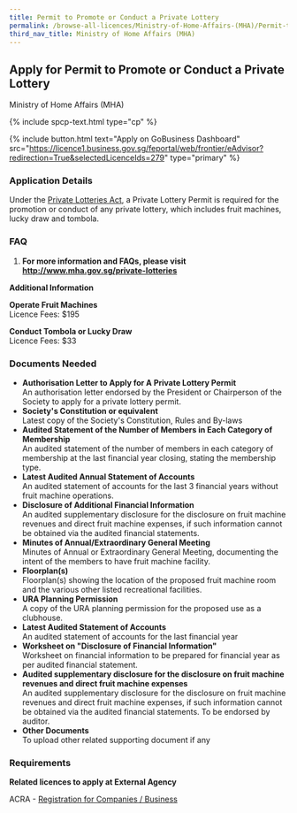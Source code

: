 ```yaml
---
title: Permit to Promote or Conduct a Private Lottery
permalink: /browse-all-licences/Ministry-of-Home-Affairs-(MHA)/Permit-to-Promote-or-Conduct-a-Private-Lottery
third_nav_title: Ministry of Home Affairs (MHA)
---
```


## Apply for Permit to Promote or Conduct a Private Lottery

Ministry of Home Affairs (MHA)

{% include spcp-text.html type="cp" %}

{% include button.html text="Apply on GoBusiness Dashboard" src="https://licence1.business.gov.sg/feportal/web/frontier/eAdvisor?redirection=True&selectedLicenceIds=279" type="primary" %}

### Application Details

<p>Under the <a href="https://sso.agc.gov.sg/Act/PLA2011" target="_blank" rel="noopener">Private Lotteries Act</a>, a Private Lottery Permit is required for the promotion or conduct of any private lottery, which includes fruit machines, lucky draw and tombola.</p>
<h3>FAQ</h3>
<ol>
<li><strong>For more information and FAQs, please visit <a href="http://www.mha.gov.sg/private-lotteries" target="_blank" rel="noopener">http://www.mha.gov.sg/private-lotteries</a></strong></li>
</ol>

**Additional Information**

<p><strong>Operate Fruit Machines</strong><br />Licence Fees: $195</p>
<p><strong>Conduct Tombola or Lucky Draw</strong><br />Licence Fees: $33</p>

### Documents Needed

<ul>
<li><strong>Authorisation Letter to Apply for A Private Lottery Permit</strong> <br />An authorisation letter endorsed by the President or Chairperson of the Society to apply for a private lottery permit.</li>
<li><strong>Society's Constitution or equivalent</strong><br />Latest copy of the Society's Constitution, Rules and By-laws</li>
<li><strong>Audited Statement of the Number of Members in Each Category of Membership</strong><br />An audited statement of the number of members in each category of membership at the last financial year closing, stating the membership type.</li>
<li><strong>Latest Audited Annual Statement of Accounts</strong><br />An audited statement of accounts for the last 3 financial years without fruit machine operations.</li>
<li><strong>Disclosure of Additional Financial Information</strong><br />An audited supplementary disclosure for the disclosure on fruit machine revenues and direct fruit machine expenses, if such information cannot be obtained via the audited financial statements.</li>
<li><strong>Minutes of Annual/Extraordinary General Meeting</strong><br />Minutes of Annual or Extraordinary General Meeting, documenting the intent of the members to have fruit machine facility.</li>
<li><strong>Floorplan(s)</strong><br />Floorplan(s) showing the location of the proposed fruit machine room and the various other listed recreational facilities.</li>
<li><strong>URA Planning Permission</strong><br />A copy of the URA planning permission for the proposed use as a clubhouse.</li>
<li><strong>Latest Audited Statement of Accounts</strong><br />An audited statement of accounts for the last financial year</li>
<li><strong>Worksheet on "Disclosure of Financial Information"</strong><br />Worksheet on financial information to be prepared for financial year as per audited financial statement.</li>
<li><strong>Audited supplementary disclosure for the disclosure on fruit machine revenues and direct fruit machine expenses</strong><br />An audited supplementary disclosure for the disclosure on fruit machine revenues and direct fruit machine expenses, if such information cannot be obtained via the audited financial statements. To be endorsed by auditor.</li>
<li><strong>Other Documents</strong><br />To upload other related supporting document if any</li>
</ul>

### Requirements

<p><strong>Related licences to apply at External Agency</strong></p>
<p>ACRA - <a href="https://www.acra.gov.sg/Home/" target="_blank" rel="noopener">Registration for Companies / Business</a></p>


